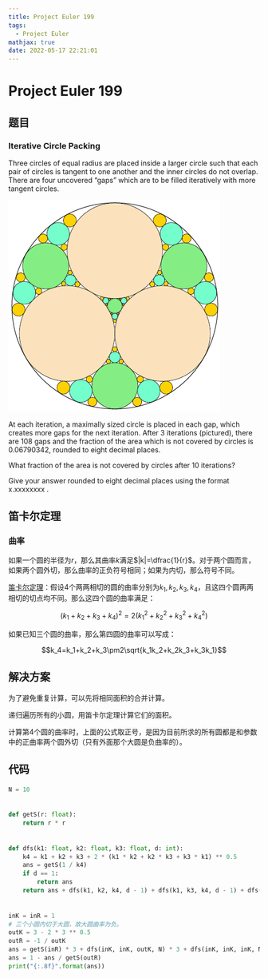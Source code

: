 ```yaml
---
title: Project Euler 199
tags:
  - Project Euler
mathjax: true
date: 2022-05-17 22:21:01
---
```


<escape><!-- more --></escape>

# Project Euler 199

## 题目

### Iterative Circle Packing

Three circles of equal radius are placed inside a larger circle such that each pair of circles is tangent to one another and the inner circles do not overlap. There are four uncovered “gaps” which are to be filled iteratively with more tangent circles.

![](../images/p199_circles_in_circles.gif)

At each iteration, a maximally sized circle is placed in each gap, which creates more gaps for the next iteration. After $3$ iterations (pictured), there are $108$ gaps and the fraction of the area which is not covered by circles is $0.06790342$, rounded to eight decimal places.

What fraction of the area is not covered by circles after $10$ iterations?

Give your answer rounded to eight decimal places using the format x.xxxxxxxx .

## 笛卡尔定理

### 曲率

如果一个圆的半径为$r$，那么其曲率$k$满足$|k|=\dfrac{1}{r}$。对于两个圆而言，如果两个圆外切，那么曲率的正负符号相同；如果为内切，那么符号不同。

[笛卡尔定理](https://en.wikipedia.org/wiki/Descartes%27_theorem)：假设$4$个两两相切的圆的曲率分别为$k_1,k_2,k_3,k_4$，且这四个圆两两相切的切点均不同。那么这四个圆的曲率满足：

$$(k_1+k_2+k_3+k_4)^2=2(k_1^2+k_2^2+k_3^2+k_4^2)$$

如果已知三个圆的曲率，那么第四圆的曲率可以写成：

$$k_4=k_1+k_2+k_3\pm2\sqrt{k_1k_2+k_2k_3+k_3k_1}$$

## 解决方案

为了避免重复计算，可以先将相同面积的合并计算。

递归遍历所有的小圆，用笛卡尔定理计算它们的面积。

计算第$4$个圆的曲率时，上面的公式取正号，是因为目前所求的所有圆都是和参数中的正曲率两个圆外切（只有外面那个大圆是负曲率的）。

## 代码

```py
N = 10


def getS(r: float):
    return r * r


def dfs(k1: float, k2: float, k3: float, d: int):
    k4 = k1 + k2 + k3 + 2 * (k1 * k2 + k2 * k3 + k3 * k1) ** 0.5
    ans = getS(1 / k4)
    if d == 1:
        return ans
    return ans + dfs(k1, k2, k4, d - 1) + dfs(k1, k3, k4, d - 1) + dfs(k2, k3, k4, d - 1)


inK = inR = 1
# 三个小圆内切于大圆，故大圆曲率为负。
outK = 3 - 2 * 3 ** 0.5
outR = -1 / outK
ans = getS(inR) * 3 + dfs(inK, inK, outK, N) * 3 + dfs(inK, inK, inK, N)
ans = 1 - ans / getS(outR)
print("{:.8f}".format(ans))

```
